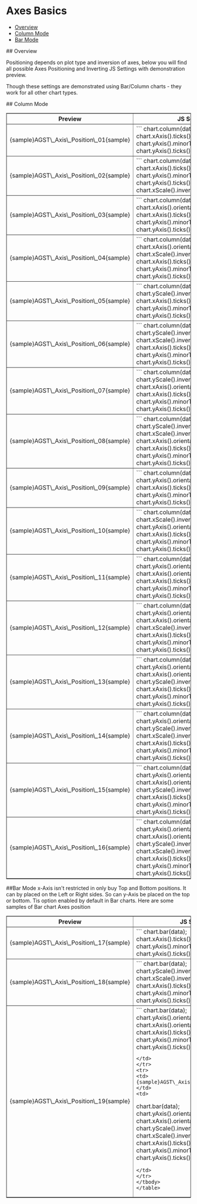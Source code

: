 # Axes Basics

              
* [Overview](#overview)
* [Column Mode](#vertical)
* [Bar Mode](#horizontal)

<a name="overview"/>
## Overview
   
Positioning depends on plot type and inversion of axes, below you will find all possible Axes Positioning and Inverting JS Settings with demonstration preview.

Though these settings are demonstrated using Bar/Column charts - they work for all other chart types.

<a name="vertical"/>
## Column Mode

<table width="700" border="1" class="dtTABLE">
<tbody><tr>
<th width="420"><b>Preview</b></th>
<th width="280"><b>JS Settings</b></th>
</tr>
<tr>
<td>
{sample}AGST\_Axis\_Position\_01{sample}
</td>
<td>
```
chart.column(data);
chart.xAxis().ticks().enabled(false);
chart.yAxis().minorTicks().enabled(false);
chart.yAxis().ticks().enabled(false);
```
</td>
</tr>
<tr>
<td>
{sample}AGST\_Axis\_Position\_02{sample}
</td>
<td>
```
chart.column(data);
chart.xAxis().ticks().enabled(false);
chart.yAxis().minorTicks().enabled(false);
chart.yAxis().ticks().enabled(false);
chart.xScale().inverted(true);
```
</td>
</tr>
<tr>
<td>
{sample}AGST\_Axis\_Position\_03{sample}
</td>
<td>
```
chart.column(data);
chart.xAxis().orientation('top');
chart.xAxis().ticks().enabled(false);
chart.yAxis().minorTicks().enabled(false);
chart.yAxis().ticks().enabled(false);
```
</td>
</tr>
<tr>
<td>
{sample}AGST\_Axis\_Position\_04{sample}
</td>
<td>
```
chart.column(data);
chart.xAxis().orientation('top');
chart.xScale().inverted(true);
chart.xAxis().ticks().enabled(false);
chart.yAxis().minorTicks().enabled(false);
chart.yAxis().ticks().enabled(false);
```
</td>
</tr>
<tr>
<td>
{sample}AGST\_Axis\_Position\_05{sample}
</td>
<td>
```
chart.column(data);
chart.yScale().inverted(true);
chart.xAxis().ticks().enabled(false);
chart.yAxis().minorTicks().enabled(false);
chart.yAxis().ticks().enabled(false);
```
</td>
</tr>
<tr>
<td>
{sample}AGST\_Axis\_Position\_06{sample}
</td>
<td>
```
chart.column(data);
chart.yScale().inverted(true);
chart.xScale().inverted(true);
chart.xAxis().ticks().enabled(false);
chart.yAxis().minorTicks().enabled(false);
chart.yAxis().ticks().enabled(false);
```
</td>
</tr>
<tr>
<td>
{sample}AGST\_Axis\_Position\_07{sample}
</td>
<td>
```
chart.column(data);
chart.yScale().inverted(true);
chart.xAxis().orientation('top');
chart.xAxis().ticks().enabled(false);
chart.yAxis().minorTicks().enabled(false);
chart.yAxis().ticks().enabled(false);
```
</td>
</tr>
<tr>
<td>
{sample}AGST\_Axis\_Position\_08{sample}
</td>
<td>
```
chart.column(data);
chart.yScale().inverted(true);
chart.xScale().inverted(true);
chart.xAxis().orientation('top');
chart.xAxis().ticks().enabled(false);
chart.yAxis().minorTicks().enabled(false);
chart.yAxis().ticks().enabled(false);
```
</td>
</tr>
<tr>
<td>
{sample}AGST\_Axis\_Position\_09{sample}
</td>
<td>
```
chart.column(data);
chart.yAxis().orientation('right');
chart.xAxis().ticks().enabled(false);
chart.yAxis().minorTicks().enabled(false);
chart.yAxis().ticks().enabled(false);
```
</td>
</tr>
<tr>
<td>
{sample}AGST\_Axis\_Position\_10{sample}
</td>
<td>
```
chart.column(data);
chart.xScale().inverted(true);
chart.yAxis().orientation('right');
chart.xAxis().ticks().enabled(false);
chart.yAxis().minorTicks().enabled(false);
chart.yAxis().ticks().enabled(false);
```
</td>
</tr>
<tr>
<td>
{sample}AGST\_Axis\_Position\_11{sample}
</td>
<td>
```
chart.column(data);
chart.yAxis().orientation('right');
chart.xAxis().orientation('top');
chart.xAxis().ticks().enabled(false);
chart.yAxis().minorTicks().enabled(false);
chart.yAxis().ticks().enabled(false);
```
</td>
</tr>
<tr>
<td>
{sample}AGST\_Axis\_Position\_12{sample}
</td>
<td>
```
chart.column(data);
chart.yAxis().orientation('right');
chart.xAxis().orientation('top');
chart.xScale().inverted(true);
chart.xAxis().ticks().enabled(false);
chart.yAxis().minorTicks().enabled(false);
chart.yAxis().ticks().enabled(false);
```
</td>
</tr>
<tr>
<td>
{sample}AGST\_Axis\_Position\_13{sample}
</td>
<td>
```
chart.column(data);
chart.yAxis().orientation('right');
chart.xAxis().orientation('top');
chart.yScale().inverted(true);
chart.xAxis().ticks().enabled(false);
chart.yAxis().minorTicks().enabled(false);
chart.yAxis().ticks().enabled(false);
```
</td>
</tr>
<tr>
<td>
{sample}AGST\_Axis\_Position\_14{sample}
</td>
<td>
```
chart.column(data);
chart.yAxis().orientation('right');
chart.yScale().inverted(true);
chart.xScale().inverted(true);
chart.xAxis().ticks().enabled(false);
chart.yAxis().minorTicks().enabled(false);
chart.yAxis().ticks().enabled(false);
```
</td>
</tr>
<tr>
<td>
{sample}AGST\_Axis\_Position\_15{sample}
</td>
<td>
```
chart.column(data);
chart.yAxis().orientation('right');
chart.xAxis().orientation('top');
chart.yScale().inverted(true);
chart.xAxis().ticks().enabled(false);
chart.yAxis().minorTicks().enabled(false);
chart.yAxis().ticks().enabled(false);
```
</td>
</tr>
<tr>
<td>
{sample}AGST\_Axis\_Position\_16{sample}
</td>
<td>
```
chart.column(data);
chart.yAxis().orientation('right');
chart.xAxis().orientation('top');
chart.yScale().inverted(true);
chart.xScale().inverted(true);
chart.xAxis().ticks().enabled(false);
chart.yAxis().minorTicks().enabled(false);
chart.yAxis().ticks().enabled(false);
```
</td>
</tr>
</tbody>
</table>

<a name="horizontal"/>
##Bar Mode
x-Axis isn't restricted in only buy Top and Bottom positions. It can by placed on the Left or Right sides. So can y-Axis be placed on the top or bottom. Tis option enabled by default in Bar charts. 
Here are some samples of Bar chart Axes position

<table width="700" border="1" class="dtTABLE">
<tbody><tr>
<th width="420"><b>Preview</b></th>
<th width="280"><b>JS Settings</b></th>
</tr>
<tr>
<td>
{sample}AGST\_Axis\_Position\_17{sample}
</td>
<td>
```
chart.bar(data);
chart.xAxis().ticks().enabled(false);
chart.yAxis().minorTicks().enabled(false);
chart.yAxis().ticks().enabled(false);
```
</td>
</tr>
<tr>
<td>
{sample}AGST\_Axis\_Position\_18{sample}
</td>
<td>
```
chart.bar(data);
chart.yScale().inverted(true);
chart.xScale().inverted(true);
chart.xAxis().ticks().enabled(false);
chart.yAxis().minorTicks().enabled(false);
chart.yAxis().ticks().enabled(false);
```
</td>
</tr>
<tr>
<td>
{sample}AGST\_Axis\_Position\_19{sample}
</td>
<td>
```
chart.bar(data);
chart.yAxis().orientation('right');
chart.xAxis().orientation('top');
chart.xAxis().ticks().enabled(false);
chart.yAxis().minorTicks().enabled(false);
chart.yAxis().ticks().enabled(false);

```
</td>
</tr>
<tr>
<td>
{sample}AGST\_Axis\_Position\_20{sample}
</td>
<td>
```
chart.bar(data);
chart.yAxis().orientation('right');
chart.xAxis().orientation('top');
chart.yScale().inverted(true);
chart.xScale().inverted(true);
chart.xAxis().ticks().enabled(false);
chart.yAxis().minorTicks().enabled(false);
chart.yAxis().ticks().enabled(false);
```
</td>
</tr>
</tbody>
</table>